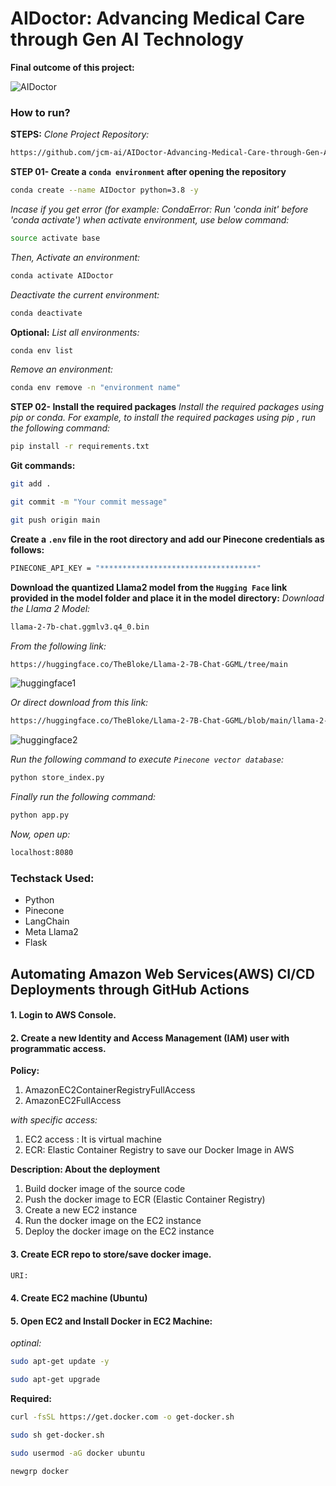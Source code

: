 # AIDoctor: Advancing Medical Care through Gen AI Technology

**Final outcome of this project:**

![AIDoctor](https://github.com/user-attachments/assets/876f6fd3-d526-4874-a344-6ce3f3e919d4)



### How to run?

**STEPS:**
*Clone Project Repository:*
```Bash
https://github.com/jcm-ai/AIDoctor-Advancing-Medical-Care-through-Gen-AI-Technology.git
```

**STEP 01- Create a `conda environment` after opening the repository**
```Bash
conda create --name AIDoctor python=3.8 -y
```
*Incase if you get error (for example: CondaError: Run 'conda init' before 'conda activate') when activate environment, use below command:*
```Bash
source activate base
```
*Then, Activate an environment:*
```Bash
conda activate AIDoctor
```
*Deactivate the current environment:*
```Bash
conda deactivate
```
**Optional:**
*List all environments:*
```Bash
conda env list
```
*Remove an environment:*
```Bash
conda env remove -n "environment name"
```

**STEP 02- Install the required packages**
*Install the required packages using pip or conda. For example, to install the required packages using pip , run the following command:*
```Bash
pip install -r requirements.txt
```
**Git commands:**
```Bash
git add .
```
```Bash
git commit -m "Your commit message"
```
```Bash
git push origin main
```
**Create a `.env` file in the root directory and add our Pinecone credentials as follows:**
```Bash
PINECONE_API_KEY = "***********************************"
```

**Download the quantized Llama2 model from the `Hugging Face` link provided in the model folder and place it in the model directory:**
*Download the Llama 2 Model:*
```Bash
llama-2-7b-chat.ggmlv3.q4_0.bin
```
*From the following link:*
```Bash
https://huggingface.co/TheBloke/Llama-2-7B-Chat-GGML/tree/main
```

![huggingface1](https://github.com/user-attachments/assets/7a7924d0-d792-4aea-89cf-e38d32f6e447)


*Or direct download from this link:*
```Bash
https://huggingface.co/TheBloke/Llama-2-7B-Chat-GGML/blob/main/llama-2-7b-chat.ggmlv3.q4_0.bin
```

![huggingface2](https://github.com/user-attachments/assets/bbe60d2e-c2ed-4c07-b437-27c82b7f2da9)


*Run the following command to execute `Pinecone vector database`:*
```Bash
python store_index.py
```

*Finally run the following command:*
```Bash
python app.py
```
*Now, open up:*
```Bash
localhost:8080
```

### Techstack Used:
- Python
- Pinecone
- LangChain
- Meta Llama2
- Flask

## Automating Amazon Web Services(AWS) CI/CD Deployments through GitHub Actions

#### 1. Login to AWS Console.
#### 2. Create a new Identity and Access Management (IAM) user with programmatic access.

**Policy:**

1. AmazonEC2ContainerRegistryFullAccess
2. AmazonEC2FullAccess

*with specific access:*
1. EC2 access : It is virtual machine
2. ECR: Elastic Container Registry to save our Docker Image in AWS

**Description: About the deployment**

1. Build docker image of the source code
2. Push the docker image to ECR (Elastic Container Registry)
3. Create a new EC2 instance
4. Run the docker image on the EC2 instance
5. Deploy the docker image on the EC2 instance

#### 3. Create ECR repo to store/save docker image.
```Bash
URI:
```
#### 4. Create EC2 machine (Ubuntu)
#### 5. Open EC2 and Install Docker in EC2 Machine:
*optinal:*
```Bash
sudo apt-get update -y
```
```Bash
sudo apt-get upgrade
```
**Required:**

```Bash
curl -fsSL https://get.docker.com -o get-docker.sh
```
```Bash
sudo sh get-docker.sh
```
```Bash
sudo usermod -aG docker ubuntu
```
```Bash
newgrp docker
```
